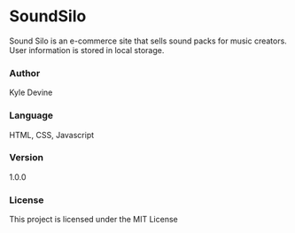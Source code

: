 # SoundSilo

Sound Silo is an e-commerce site that sells sound packs for music creators.  User information is stored in local storage.  

### Author

Kyle Devine

### Language

HTML, CSS, Javascript

### Version

1.0.0

### License

This project is licensed under the MIT License
